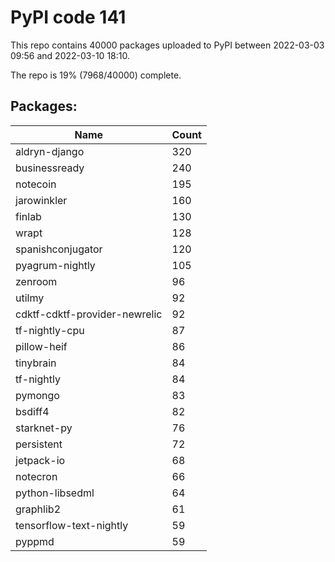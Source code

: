# PyPI code 141

This repo contains 40000 packages uploaded to PyPI between 
2022-03-03 09:56 and 2022-03-10 18:10.

The repo is 19% (7968/40000) complete.

## Packages:

| Name  | Count |
| ----- | ----- |
| aldryn-django | 320 |
| businessready | 240 |
| notecoin | 195 |
| jarowinkler | 160 |
| finlab | 130 |
| wrapt | 128 |
| spanishconjugator | 120 |
| pyagrum-nightly | 105 |
| zenroom | 96 |
| utilmy | 92 |
| cdktf-cdktf-provider-newrelic | 92 |
| tf-nightly-cpu | 87 |
| pillow-heif | 86 |
| tinybrain | 84 |
| tf-nightly | 84 |
| pymongo | 83 |
| bsdiff4 | 82 |
| starknet-py | 76 |
| persistent | 72 |
| jetpack-io | 68 |
| notecron | 66 |
| python-libsedml | 64 |
| graphlib2 | 61 |
| tensorflow-text-nightly | 59 |
| pyppmd | 59 |


